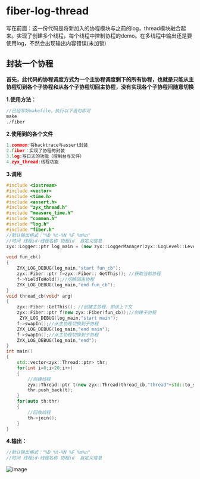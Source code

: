 # fiber-log-thread
写在前面：这一份代码是将新加入的协程模块与之前的log，thread模块融合起来。实现了创建多个线程，每个线程中控制协程的demo。在多线程中输出还是要使用log，不然会出现输出内容错误(未加锁)
## 封装一个协程
**首先，此代码的协程调度方式为一个主协程调度剩下的所有协程，也就是只能从主协程切到各个子协程和从各个子协程切回主协程，没有实现各个子协程间随意切换**

**1.使用方法：**

```cpp
//已经写好makefile，执行以下语句即可
make
./fiber
```
**2.使用到的各个文件**

```cpp
1.common:将backtrace与assert封装
2.fiber：实现了协程的封装
3.log:写日志的功能（控制台与文件）
4.zyx_thread:线程功能
```

**3.调用**

```cpp
#include <iostream>
#include <vector>
#include <time.h>
#include <assert.h>
#include "zyx_thread.h"
#include "measure_time.h"
#include "common.h"
#include "log.h"
#include "fiber.h"
//默认输出格式："%D %t-%N %F %m%n"
//时间 线程id-线程名称 协程id  自定义信息
zyx::Logger::ptr log_main = (new zyx::LoggerManager(zyx::LogLevel::Level::DEBUG, true, true))->Getlogger(); 

void fun_cb()
{
    ZYX_LOG_DEBUG(log_main,"start fun_cb");
    zyx::Fiber::ptr f=zyx::Fiber:: GetThis(); //获取当前协程
    f->YieldToHold();//切换回主协程
    ZYX_LOG_DEBUG(log_main,"end fun_cb");
}
void thread_cb(void* arg)
{
    zyx::Fiber::GetThis(); //创建主协程，即该上下文
    zyx::Fiber::ptr f(new zyx::Fiber(fun_cb));//创建子协程
     ZYX_LOG_DEBUG(log_main,"start main");
    f->swapIn();//从主协程切换到子协程
    ZYX_LOG_DEBUG(log_main,"end main");
    f->swapIn();//从主协程切换到子协程
    ZYX_LOG_DEBUG(log_main,"end");
}
int main()
{
    std::vector<zyx::Thread::ptr> thr;
    for(int i=0;i<20;i++)
    {
        //创建线程
        zyx::Thread::ptr t(new zyx::Thread(thread_cb,"thread"+std::to_string(i)));
        thr.push_back(t);
    }
    for(auto th:thr)
    {
        //回收线程
        th->join();
    }
}
```
**4.输出：**
```cpp
//默认输出格式："%D %t-%N %F %m%n"
//时间 线程id-线程名称 协程id  自定义信息
```
![image](https://user-images.githubusercontent.com/83794882/164588710-4dbff747-2c8a-4c54-8993-6a53e4419294.png)

